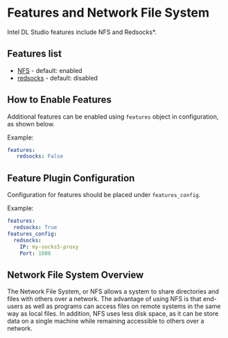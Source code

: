 # Features and Network File System
Intel DL Studio features include NFS and Redsocks*. 

## Features list

* [NFS](Z_examples/NFS) - default: enabled
* [redsocks](Z_examples/redsocks) - default: disabled 

## How to Enable Features

Additional features can be enabled using `features` object in configuration, as shown below.

Example:
```yaml
features:
   redsocks: False
```

## Feature Plugin Configuration

Configuration for features should be placed under `features_config`.

Example:
```yaml
features:
  redsocks: True
features_config:
  redsocks:
    IP: my-socks5-proxy
    Port: 1080
```

## Network File System Overview
The Network File System, or NFS allows a system to share directories and files with others over a network. The advantage of using NFS is that end-users as well as programs can access files on remote systems in the same way as local files. In addition, NFS uses less disk space, as it can be store data on a single machine while remaining accessible to others over a network.

